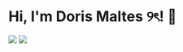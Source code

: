 # Hi, I'm Doris Maltes ୨ৎ! 👋


 <img src="https://media3.giphy.com/media/aUovxH8Vf9qDu/giphy.gif"/>

 <img src="https://drive.google.com/file/d/1hrPMoMJh7l2b8zfcG2oxITf3RZiM782J/view"/>

